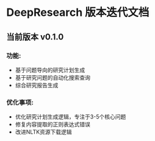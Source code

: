 # DeepResearch 版本迭代文档

## 当前版本 v0.1.0

### 功能:
- 基于问题导向的研究计划生成
- 基于研究问题的自动化搜索查询
- 综合研究报告生成

### 优化事项:
- 优化研究计划生成逻辑，专注于3-5个核心问题
- 修复内容提取的正则表达式错误
- 改进NLTK资源下载逻辑


